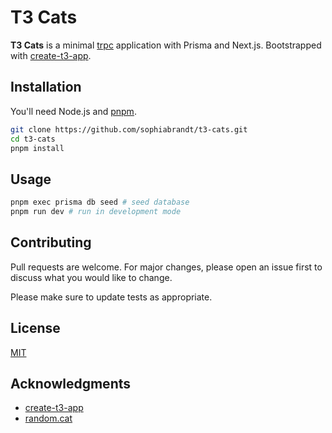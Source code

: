# T3 Cats

**T3 Cats** is a minimal [trpc](https://trpc.io) application with Prisma and Next.js. Bootstrapped with [create-t3-app](https://create.t3.gg).

## Installation

You'll need Node.js and [pnpm](https://pnpm.io).

```bash
git clone https://github.com/sophiabrandt/t3-cats.git
cd t3-cats
pnpm install
```

## Usage

```bash
pnpm exec prisma db seed # seed database
pnpm run dev # run in development mode
```

## Contributing

Pull requests are welcome. For major changes, please open an issue first to discuss what you would like to change.

Please make sure to update tests as appropriate.

## License

[MIT](./LICENSE)

## Acknowledgments

- [create-t3-app](https://github.com/t3-oss/create-t3-app)
- [random.cat](https://aws.random.cat)
